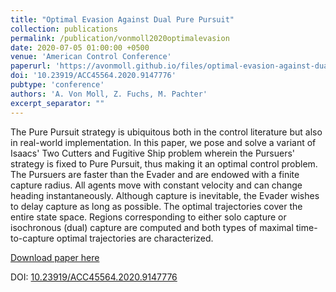 ```yaml
---
title: "Optimal Evasion Against Dual Pure Pursuit"
collection: publications
permalink: /publication/vonmoll2020optimalevasion
date: 2020-07-05 01:00:00 +0500
venue: 'American Control Conference'
paperurl: 'https://avonmoll.github.io/files/optimal-evasion-against-dual-pure-pursuit.pdf'
doi: '10.23919/ACC45564.2020.9147776'
pubtype: 'conference'
authors: 'A. Von Moll, Z. Fuchs, M. Pachter'
excerpt_separator: ""
---
```

The Pure Pursuit strategy is ubiquitous both in the control literature but also in real-world implementation. In this paper, we pose and solve a variant of Isaacs&apos; Two Cutters and Fugitive Ship problem wherein the Pursuers&apos; strategy is fixed to Pure Pursuit, thus making it an optimal control problem. The Pursuers are faster than the Evader and are endowed with a finite capture radius. All agents move with constant velocity and can change heading instantaneously. Although capture is inevitable, the Evader wishes to delay capture as long as possible. The optimal trajectories cover the entire state space. Regions corresponding to either solo capture or isochronous (dual) capture are computed and both types of maximal time-to-capture optimal trajectories are characterized.

[Download paper here](https://avonmoll.github.io/files/optimal-evasion-against-dual-pure-pursuit.pdf)

DOI: [10.23919/ACC45564.2020.9147776](https://doi.org/10.23919/ACC45564.2020.9147776)